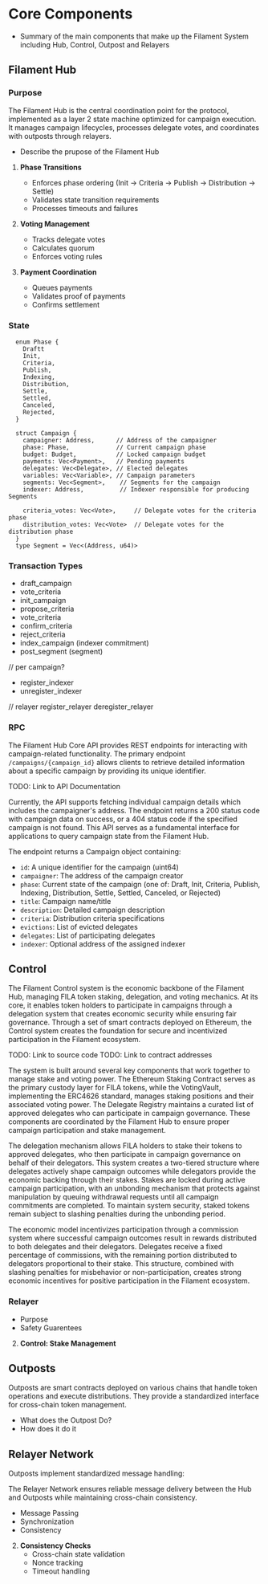 # Core Components
* Summary of the main components that make up the Filament System including Hub, Control, Outpost and Relayers

## Filament Hub

### Purpose
The Filament Hub is the central coordination point for the protocol, implemented as a layer 2 state machine optimized for campaign execution. It manages campaign lifecycles, processes delegate votes, and coordinates with outposts through relayers.
  * Describe the prupose of the Filament Hub

1. **Phase Transitions**
   - Enforces phase ordering (Init → Criteria → Publish → Distribution → Settle)
   - Validates state transition requirements
   - Processes timeouts and failures

2. **Voting Management**
   - Tracks delegate votes
   - Calculates quorum
   - Enforces voting rules

3. **Payment Coordination**
   - Queues payments
   - Validates proof of payments
   - Confirms settlement

### State
```rust,ignore
  enum Phase {
    Draftt
    Init,
    Criteria,
    Publish,
    Indexing,
    Distribution,
    Settle,
    Settled,
    Canceled,
    Rejected,
  }

  struct Campaign {
    campaigner: Address,      // Address of the campaigner
    phase: Phase,             // Current campaign phase
    budget: Budget,           // Locked campaign budget
    payments: Vec<Payment>,   // Pending payments
    delegates: Vec<Delegate>, // Elected delegates
    variables: Vec<Variable>, // Campaign parameters
    segments: Vec<Segment>,    // Segments for the campaign
    indexer: Address,          // Indexer responsible for producing Segments

    criteria_votes: Vec<Vote>,     // Delegate votes for the criteria phase
    distribution_votes: Vec<Vote>  // Delegate votes for the distribution phase
  }
  type Segment = Vec<(Address, u64)>
```

### Transaction Types
* draft_campaign
* vote_criteria
* init_campaign
* propose_criteria
* vote_criteria
* confirm_criteria
* reject_criteria
* index_campaign (indexer commitment)
* post_segment (segment)

// per campaign?
* register_indexer
* unregister_indexer

// relayer
register_relayer
deregister_relayer

### RPC
The Filament Hub Core API provides REST endpoints for interacting with campaign-related functionality. The primary endpoint `/campaigns/{campaign_id}` allows clients to retrieve detailed information about a specific campaign by providing its unique identifier.

TODO: Link to API Documentation

Currently, the API supports fetching individual campaign details which includes the campaigner's address. The endpoint returns a 200 status code with campaign data on success, or a 404 status code if the specified campaign is not found. This API serves as a fundamental interface for applications to query campaign state from the Filament Hub.

The endpoint returns a Campaign object containing:
- `id`: A unique identifier for the campaign (uint64)
- `campaigner`: The address of the campaign creator
- `phase`: Current state of the campaign (one of: Draft, Init, Criteria, Publish, Indexing, Distribution, Settle, Settled, Canceled, or Rejected)
- `title`: Campaign name/title
- `description`: Detailed campaign description
- `criteria`: Distribution criteria specifications
- `evictions`: List of evicted delegates
- `delegates`: List of participating delegates
- `indexer`: Optional address of the assigned indexer




## Control
The Filament Control system is the economic backbone of the Filament Hub, managing FILA token staking, delegation, and voting mechanics. At its core, it enables token holders to participate in campaigns through a delegation system that creates economic security while ensuring fair governance. Through a set of smart contracts deployed on Ethereum, the Control system creates the foundation for secure and incentivized participation in the Filament ecosystem.

TODO: Link to source code
TODO: Link to contract addresses

The system is built around several key components that work together to manage stake and voting power. The Ethereum Staking Contract serves as the primary custody layer for FILA tokens, while the VotingVault, implementing the ERC4626 standard, manages staking positions and their associated voting power. The Delegate Registry maintains a curated list of approved delegates who can participate in campaign governance. These components are coordinated by the Filament Hub to ensure proper campaign participation and stake management.

The delegation mechanism allows FILA holders to stake their tokens to approved delegates, who then participate in campaign governance on behalf of their delegators. This system creates a two-tiered structure where delegates actively shape campaign outcomes while delegators provide the economic backing through their stakes. Stakes are locked during active campaign participation, with an unbonding mechanism that protects against manipulation by queuing withdrawal requests until all campaign commitments are completed. To maintain system security, staked tokens remain subject to slashing penalties during the unbonding period.

The economic model incentivizes participation through a commission system where successful campaign outcomes result in rewards distributed to both delegates and their delegators. Delegates receive a fixed percentage of commissions, with the remaining portion distributed to delegators proportional to their stake. This structure, combined with slashing penalties for misbehavior or non-participation, creates strong economic incentives for positive participation in the Filament ecosystem.

### Relayer
* Purpose
* Safety Guarentees


2. **Control: Stake Management**


## Outposts

Outposts are smart contracts deployed on various chains that handle token operations and execute distributions. They provide a standardized interface for cross-chain token management.
* What does the Outpost Do?
* How does it do it

## Relayer Network
Outposts implement standardized message handling:

The Relayer Network ensures reliable message delivery between the Hub and Outposts while maintaining cross-chain consistency.


* Message Passing
* Synchronization
* Consistency


2. **Consistency Checks**
   - Cross-chain state validation
   - Nonce tracking
   - Timeout handling
